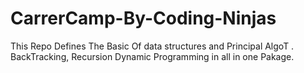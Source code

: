 # CarrerCamp-By-Coding-Ninjas
This Repo Defines The Basic Of data structures and Principal AlgoT . BackTracking, Recursion Dynamic Programming in all in one Pakage. 

